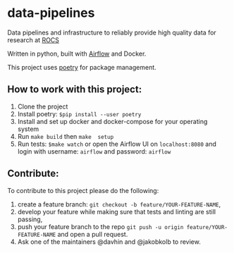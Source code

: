 # data-pipelines

Data pipelines and infrastructure to reliably provide high quality data for research at [ROCS](https://rocs.hu-berlin.de/)

Written in python, built with [Airflow](https://airflow.apache.org/) and Docker.

This project uses [poetry](https://python-poetry.org/) for package management.

## How to work with this project:

1. Clone the project
2. Install poetry: `$pip install --user poetry`
3. Install and set up docker and docker-compose for your operating system
4. Run `make build` then `make  setup`
6. Run tests: `$make watch` or open the Airflow UI on `localhost:8080` and login with username: `airflow` and password: `airflow`

## Contribute:

To contribute to this project please do the following:
1. create a feature branch: `git checkout -b feature/YOUR-FEATURE-NAME`,
2. develop your feature while making sure that tests and linting are still passing,
3. push your feature branch to the repo `git push -u origin feature/YOUR-FEATURE-NAME` and open a pull request.
4. Ask one of the maintainers @davhin and @jakobkolb to review.
